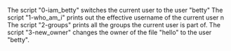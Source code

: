 The script "0-iam_betty" switches the current user to the user "betty"
The script "1-who_am_i" prints out the effective username of the current user
n The script "2-groups" prints all the groups the current user is part of.
The script "3-new_owner" changes the owner of the file "hello" to the user "betty".
